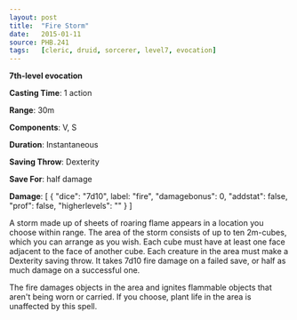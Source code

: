 ```yaml
---
layout: post
title:  "Fire Storm"
date:   2015-01-11
source: PHB.241
tags:   [cleric, druid, sorcerer, level7, evocation]
---
```


**7th-level evocation**

**Casting Time**: 1 action

**Range**: 30m

**Components**: V, S

**Duration**: Instantaneous

**Saving Throw**: Dexterity

**Save For**: half damage

**Damage**: [ { "dice": "7d10", label: "fire", "damagebonus": 0, "addstat": false, "prof": false, "higherlevels": "" } ]

A storm made up of sheets of roaring flame appears in a location you choose within range. The area of the storm consists of up to ten 2m-cubes, which you can arrange as you wish. Each cube must have at least one face adjacent to the face of another cube. Each creature in the area must make a Dexterity saving throw. It takes 7d10 fire damage on a failed save, or half as much damage on a successful one.

The fire damages objects in the area and ignites flammable objects that aren't being worn or carried. If you choose, plant life in the area is unaffected by this spell.

